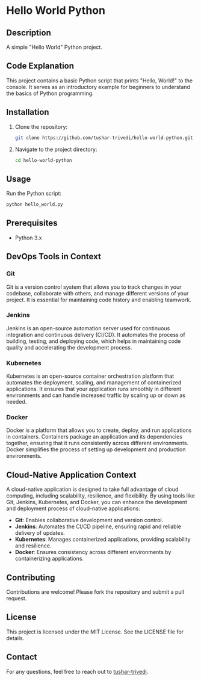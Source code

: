# Hello World Python

## Description
A simple "Hello World" Python project.

## Code Explanation
This project contains a basic Python script that prints "Hello, World!" to the console. It serves as an introductory example for beginners to understand the basics of Python programming.

## Installation
1. Clone the repository:
    ```bash
    git clone https://github.com/tushar-trivedi/hello-world-python.git
    ```
2. Navigate to the project directory:
    ```bash
    cd hello-world-python
    ```

## Usage
Run the Python script:
```bash
python hello_world.py
```

## Prerequisites
- Python 3.x

## DevOps Tools in Context

### Git
Git is a version control system that allows you to track changes in your codebase, collaborate with others, and manage different versions of your project. It is essential for maintaining code history and enabling teamwork.

### Jenkins
Jenkins is an open-source automation server used for continuous integration and continuous delivery (CI/CD). It automates the process of building, testing, and deploying code, which helps in maintaining code quality and accelerating the development process.

### Kubernetes
Kubernetes is an open-source container orchestration platform that automates the deployment, scaling, and management of containerized applications. It ensures that your application runs smoothly in different environments and can handle increased traffic by scaling up or down as needed.

### Docker
Docker is a platform that allows you to create, deploy, and run applications in containers. Containers package an application and its dependencies together, ensuring that it runs consistently across different environments. Docker simplifies the process of setting up development and production environments.

## Cloud-Native Application Context
A cloud-native application is designed to take full advantage of cloud computing, including scalability, resilience, and flexibility. By using tools like Git, Jenkins, Kubernetes, and Docker, you can enhance the development and deployment process of cloud-native applications:

- **Git**: Enables collaborative development and version control.
- **Jenkins**: Automates the CI/CD pipeline, ensuring rapid and reliable delivery of updates.
- **Kubernetes**: Manages containerized applications, providing scalability and resilience.
- **Docker**: Ensures consistency across different environments by containerizing applications.

## Contributing
Contributions are welcome! Please fork the repository and submit a pull request.

## License
This project is licensed under the MIT License. See the LICENSE file for details.

## Contact
For any questions, feel free to reach out to [tushar-trivedi](https://github.com/tushar-trivedi).
